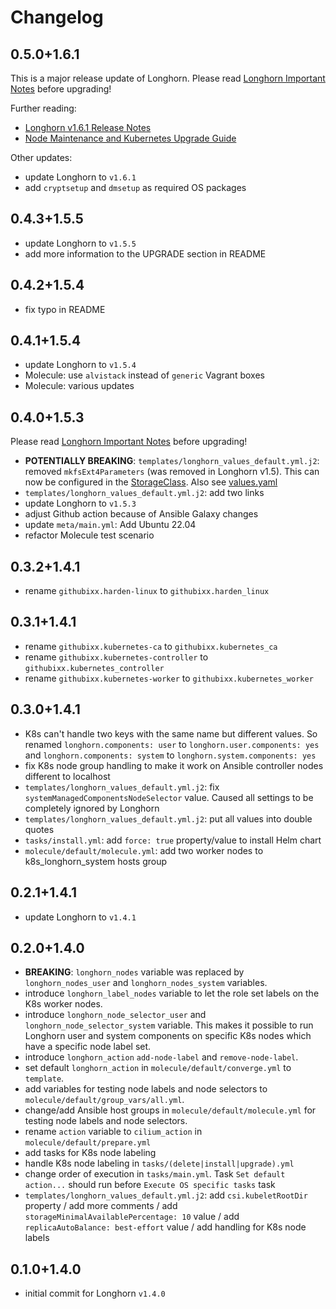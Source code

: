 <!--
Copyright (C) 2023 Robert Wimmer
SPDX-License-Identifier: GPL-3.0-or-later
-->

# Changelog

## 0.5.0+1.6.1

This is a major release update of Longhorn. Please read [Longhorn Important Notes](https://longhorn.io/docs/1.6.1/deploy/important-notes/) before upgrading!

Further reading:

- [Longhorn v1.6.1 Release Notes](https://github.com/longhorn/longhorn/releases/tag/v1.6.1)
- [Node Maintenance and Kubernetes Upgrade Guide](https://longhorn.io/docs/1.6.1/maintenance/maintenance/)

Other updates:

- update Longhorn to `v1.6.1`
- add `cryptsetup` and `dmsetup` as required OS packages

## 0.4.3+1.5.5

- update Longhorn to `v1.5.5`
- add more information to the UPGRADE section in README

## 0.4.2+1.5.4

- fix typo in README

## 0.4.1+1.5.4

- update Longhorn to `v1.5.4`
- Molecule: use `alvistack` instead of `generic` Vagrant boxes
- Molecule: various updates

## 0.4.0+1.5.3

Please read [Longhorn Important Notes](https://longhorn.io/docs/1.5.3/deploy/important-notes) before upgrading!

- **POTENTIALLY BREAKING**: `templates/longhorn_values_default.yml.j2`: removed `mkfsExt4Parameters` (was removed in Longhorn v1.5). This can now be configured in the [StorageClass](https://longhorn.io/docs/1.5.3/references/storage-class-parameters/). Also see [values.yaml](https://github.com/longhorn/longhorn/blob/v1.5.3/chart/values.yaml#L86)
- `templates/longhorn_values_default.yml.j2`: add two links
- update Longhorn to `v1.5.3`
- adjust Github action because of Ansible Galaxy changes
- update `meta/main.yml`: Add Ubuntu 22.04
- refactor Molecule test scenario

## 0.3.2+1.4.1

- rename `githubixx.harden-linux` to `githubixx.harden_linux`

## 0.3.1+1.4.1

- rename `githubixx.kubernetes-ca` to `githubixx.kubernetes_ca`
- rename `githubixx.kubernetes-controller` to `githubixx.kubernetes_controller`
- rename `githubixx.kubernetes-worker` to `githubixx.kubernetes_worker`

## 0.3.0+1.4.1

- K8s can't handle two keys with the same name but different values. So renamed `longhorn.components: user` to `longhorn.user.components: yes` and `longhorn.components: system` to `longhorn.system.components: yes`
- fix K8s node group handling to make it work on Ansible controller nodes different to localhost
- `templates/longhorn_values_default.yml.j2`: fix `systemManagedComponentsNodeSelector` value. Caused all settings to be completely ignored by Longhorn
- `templates/longhorn_values_default.yml.j2`: put all values into double quotes
- `tasks/install.yml`: add `force: true` property/value to install Helm chart
- `molecule/default/molecule.yml`: add two worker nodes to k8s_longhorn_system hosts group

## 0.2.1+1.4.1

- update Longhorn to `v1.4.1`

## 0.2.0+1.4.0

- **BREAKING**: `longhorn_nodes` variable was replaced by `longhorn_nodes_user` and `longhorn_nodes_system` variables.
- introduce `longhorn_label_nodes` variable to let the role set labels on the K8s worker nodes.
- introduce `longhorn_node_selector_user` and `longhorn_node_selector_system` variable. This makes it possible to run Longhorn user and system components on specific K8s nodes which have a specific node label set.
- introduce `longhorn_action` `add-node-label` and `remove-node-label`.
- set default `longhorn_action` in `molecule/default/converge.yml` to `template`.
- add variables for testing node labels and node selectors to `molecule/default/group_vars/all.yml`.
- change/add Ansible host groups in `molecule/default/molecule.yml` for testing node labels and node selectors.
- rename `action` variable to `cilium_action` in `molecule/default/prepare.yml`
- add tasks for K8s node labeling
- handle K8s node labeling in `tasks/(delete|install|upgrade).yml`
- change order of execution in `tasks/main.yml`. Task `Set default action...` should run before `Execute OS specific tasks` task
- `templates/longhorn_values_default.yml.j2`: add `csi.kubeletRootDir` property / add more comments / add `storageMinimalAvailablePercentage: 10` value / add `replicaAutoBalance: best-effort` value / add handling for K8s node labels

## 0.1.0+1.4.0

- initial commit for Longhorn `v1.4.0`
